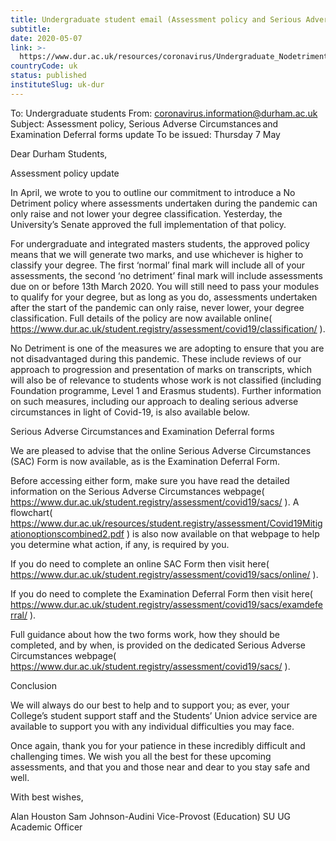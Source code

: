 ```yaml
---
title: Undergraduate student email (Assessment policy and Serious Adverse Circumstances) - 7 May 2020
subtitle: 
date: 2020-05-07
link: >-
  https://www.dur.ac.uk/resources/coronavirus/Undergraduate_NodetrimentandSACs.pdf
countryCode: uk
status: published
instituteSlug: uk-dur
---
```

To: Undergraduate students
From: coronavirus.information@durham.ac.uk
Subject: Assessment policy, Serious Adverse Circumstances and Examination Deferral forms update
To be issued: Thursday 7 May

Dear Durham Students,

Assessment policy update

In April, we wrote to you to outline our commitment to introduce a No Detriment policy where assessments undertaken during the pandemic can only raise and not lower your degree classification. Yesterday, the University’s Senate approved the full implementation of that policy.

For undergraduate and integrated masters students, the approved policy means that we will generate two marks, and use whichever is higher to classify your degree. The first ‘normal’ final mark will include all of your assessments, the second ‘no detriment’ final mark will include assessments due on or before 13th March 2020. You will still need to pass your modules to qualify for your degree, but as long as you do, assessments undertaken after the start of the pandemic can only raise, never lower, your degree classification. Full details of the policy are now available online( https://www.dur.ac.uk/student.registry/assessment/covid19/classification/ ).

No Detriment is one of the measures we are adopting to ensure that you are not disadvantaged during this pandemic. These include reviews of our approach to progression and presentation of marks on transcripts, which will also be of relevance to students whose work is not classified (including Foundation programme, Level 1 and Erasmus students). Further information on such measures, including our approach to dealing serious adverse circumstances in light of Covid-19, is also available below.

Serious Adverse Circumstances and Examination Deferral forms

We are pleased to advise that the online Serious Adverse Circumstances (SAC) Form is now available, as is the Examination Deferral Form.

Before accessing either form, make sure you have read the detailed information on the Serious Adverse Circumstances webpage( https://www.dur.ac.uk/student.registry/assessment/covid19/sacs/ ). A flowchart( https://www.dur.ac.uk/resources/student.registry/assessment/Covid19Mitigationoptionscombined2.pdf ) is also now available on that webpage to help you determine what action, if any, is required by you.

If you do need to complete an online SAC Form then visit here( https://www.dur.ac.uk/student.registry/assessment/covid19/sacs/online/ ).

If you do need to complete the Examination Deferral Form then visit here( https://www.dur.ac.uk/student.registry/assessment/covid19/sacs/examdeferral/ ).

Full guidance about how the two forms work, how they should be completed, and by when, is provided on the dedicated Serious Adverse Circumstances webpage( https://www.dur.ac.uk/student.registry/assessment/covid19/sacs/ ).

Conclusion

We will always do our best to help and to support you; as ever, your College’s student support staff and the Students’ Union advice service are available to support you with any individual difficulties you may face.

Once again, thank you for your patience in these incredibly difficult and challenging times. We wish you all the best for these upcoming assessments, and that you and those near and dear to you stay safe and well.

With best wishes,

Alan Houston Sam Johnson-Audini
Vice-Provost (Education) SU UG Academic Officer
